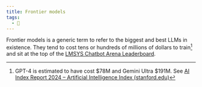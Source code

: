 ```yaml
---
title: Frontier models
tags:
  - 🌱
---
```

Frontier models is a generic term to refer to the biggest and best LLMs in existence. They tend to cost tens or hundreds of millions of dollars to train[^stanford] and sit at the top of the [LMSYS Chatbot Arena Leaderboard](https://chat.lmsys.org/).

[^stanford]: GPT-4 is estimated to have cost $78M and Gemini Ultra $191M.  See [AI Index Report 2024 – Artificial Intelligence Index (stanford.edu)](https://aiindex.stanford.edu/report/)